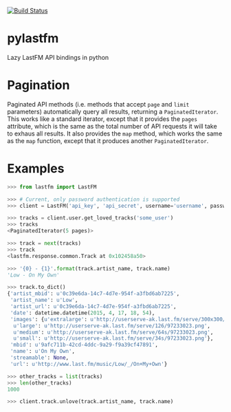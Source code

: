 [![Build Status](https://travis-ci.org/thesquelched/pylastfm.svg?branch=master)](https://travis-ci.org/thesquelched/pylastfm)

pylastfm
========

Lazy LastFM API bindings in python


Pagination
==========

Paginated API methods (i.e. methods that accept `page` and `limit` parameters) automatically query all results, returning a `PaginatedIterator`.  This works like a standard iterator, except that it provides the `pages` attribute, which is the same as the total number of API requests it will take to exhaus all results.  It also provides the `map` method, which works the same as the `map` function, except that it produces another `PaginatedIterator`.


Examples
========

```python
>>> from lastfm import LastFM

>>> # Current, only password authentication is supported
>>> client = LastFM('api_key', 'api_secret', username='username', password='password')

>>> tracks = client.user.get_loved_tracks('some_user')
>>> tracks
<PaginatedIterator(5 pages)>

>>> track = next(tracks)
>>> track
<lastfm.response.common.Track at 0x102458a50>

>>> '{0} - {1}'.format(track.artist_name, track.name)
'Low - On My Own'

>>> track.to_dict()
{'artist_mbid': u'0c39e6da-14c7-4d7e-954f-a3fbd6ab7225',
 'artist_name': u'Low',
 'artist_url': u'0c39e6da-14c7-4d7e-954f-a3fbd6ab7225',
 'date': datetime.datetime(2015, 4, 17, 18, 54),
 'images': {u'extralarge': u'http://userserve-ak.last.fm/serve/300x300/97233023.png',
  u'large': u'http://userserve-ak.last.fm/serve/126/97233023.png',
  u'medium': u'http://userserve-ak.last.fm/serve/64s/97233023.png',
  u'small': u'http://userserve-ak.last.fm/serve/34s/97233023.png'},
 'mbid': u'9afc711b-42cd-4ddc-9a29-f9a39cf47891',
 'name': u'On My Own',
 'streamable': None,
 'url': u'http://www.last.fm/music/Low/_/On+My+Own'}

>>> other_tracks = list(tracks)
>>> len(other_tracks)
1000

>>> client.track.unlove(track.artist_name, track.name)
```

